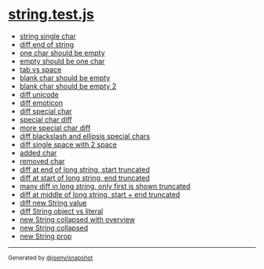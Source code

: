 # [string.test.js](../string.test.js)



- [string single char](string_single_char/string_single_char.md)
- [diff end of string](diff_end_of_string/diff_end_of_string.md)
- [one char should be empty](one_char_should_be_empty/one_char_should_be_empty.md)
- [empty should be one char](empty_should_be_one_char/empty_should_be_one_char.md)
- [tab vs space](tab_vs_space/tab_vs_space.md)
- [blank char should be empty](blank_char_should_be_empty/blank_char_should_be_empty.md)
- [blank char should be empty 2](blank_char_should_be_empty_2/blank_char_should_be_empty_2.md)
- [diff unicode](diff_unicode/diff_unicode.md)
- [diff emoticon](diff_emoticon/diff_emoticon.md)
- [diff special char](diff_special_char/diff_special_char.md)
- [special char diff](special_char_diff/special_char_diff.md)
- [more special char diff](more_special_char_diff/more_special_char_diff.md)
- [diff blackslash and ellipsis special chars](diff_blackslash_and_ellipsis_special_chars/diff_blackslash_and_ellipsis_special_chars.md)
- [diff single space with 2 space](diff_single_space_with_2_space/diff_single_space_with_2_space.md)
- [added char](added_char/added_char.md)
- [removed char](removed_char/removed_char.md)
- [diff at end of long string, start truncated](diff_at_end_of_long_string__start_truncated/diff_at_end_of_long_string__start_truncated.md)
- [diff at start of long string, end truncated](diff_at_start_of_long_string__end_truncated/diff_at_start_of_long_string__end_truncated.md)
- [many diff in long string, only first is shown truncated](many_diff_in_long_string__only_first_is_shown_truncated/many_diff_in_long_string__only_first_is_shown_truncated.md)
- [diff at middle of long string, start + end truncated](diff_at_middle_of_long_string__start_+_end_truncated/diff_at_middle_of_long_string__start_+_end_truncated.md)
- [diff new String value](diff_new_string_value/diff_new_string_value.md)
- [diff String object vs literal](diff_string_object_vs_literal/diff_string_object_vs_literal.md)
- [new String collapsed with overview](new_string_collapsed_with_overview/new_string_collapsed_with_overview.md)
- [new String collapsed](new_string_collapsed/new_string_collapsed.md)
- [new String prop](new_string_prop/new_string_prop.md)

---
<sub>
  Generated by <a href="https://github.com/jsenv/core/tree/main/packages/independent/snapshot">@jsenv/snapshot</a>
</sub>